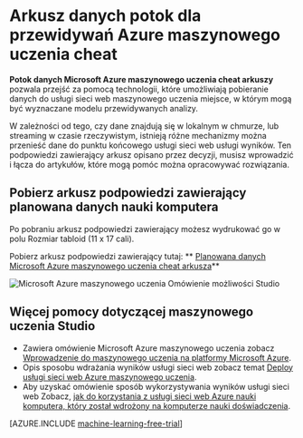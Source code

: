 <properties
    pageTitle="Arkusz danych potok dla przewidywań Azure maszynowego uczenia cheat | Microsoft Azure"
    description="Arkusz podpowiedzi do wydruku zawierający, w którym pokazano, jak skonfigurować planowana danych do usługi sieci web Azure maszynowego uczenia, czy dane znajdują się w wersji lokalnej, streaming Azure lub usługi w chmurze innych firm."
    services="machine-learning"
    documentationCenter=""
    authors="garyericson"
    manager="jhubbard"
    editor="cgronlun"/>

<tags
    ms.service="machine-learning"
    ms.workload="data-services"
    ms.tgt_pltfrm="na"
    ms.devlang="na"
    ms.topic="article"
    ms.date="08/19/2016"
    ms.author="mithal;garye" />

# <a name="cheat-sheet-for-an-automated-data-pipeline-for-azure-machine-learning-predictions"></a>Arkusz danych potok dla przewidywań Azure maszynowego uczenia cheat

**Potok danych Microsoft Azure maszynowego uczenia cheat arkuszy** pozwala przejść za pomocą technologii, które umożliwiają pobieranie danych do usługi sieci web maszynowego uczenia miejsce, w którym mogą być wyznaczane modelu przewidywanych analizy.

W zależności od tego, czy dane znajdują się w lokalnym w chmurze, lub streaming w czasie rzeczywistym, istnieją różne mechanizmy można przenieść dane do punktu końcowego usługi sieci web usługi wyników.
Ten podpowiedzi zawierający arkusz opisano przez decyzji, musisz wprowadzić i łącza do artykułów, które mogą pomóc można opracowywać rozwiązania.

## <a name="download-the-machine-learning-automated-data-pipeline-cheat-sheet"></a>Pobierz arkusz podpowiedzi zawierający planowana danych nauki komputera

Po pobraniu arkusz podpowiedzi zawierający możesz wydrukować go w polu Rozmiar tabloid (11 x 17 cali).

Pobierz arkusz podpowiedzi zawierający tutaj: ** [Planowana danych Microsoft Azure maszynowego uczenia cheat arkusza](http://download.microsoft.com/download/C/C/7/CC726F8B-2E6F-4C20-9B6F-AFBEE8253023/microsoft-machine-learning-operationalization-cheat-sheet_v1.pdf)**

![Microsoft Azure maszynowego uczenia Omówienie możliwości Studio][op-cheat-sheet]

[op-cheat-sheet]: ./media/machine-learning-automated-data-pipeline-cheat-sheet/machine-learning-automated-data-pipeline-cheat-sheet_v1.1.png


## <a name="more-help-with-machine-learning-studio"></a>Więcej pomocy dotyczącej maszynowego uczenia Studio

* Zawiera omówienie Microsoft Azure maszynowego uczenia zobacz [Wprowadzenie do maszynowego uczenia na platformy Microsoft Azure](machine-learning-what-is-machine-learning.md).
* Opis sposobu wdrażania wyników usługi sieci web zobacz temat [Deploy usługi sieci web Azure maszynowego uczenia](machine-learning-publish-a-machine-learning-web-service.md).
* Aby uzyskać omówienie sposób wykorzystywania wyników usługi sieci web Zobacz, [jak do korzystania z usługi sieci web Azure nauki komputera, który został wdrożony na komputerze nauki doświadczenia](machine-learning-consume-web-services.md).

[AZURE.INCLUDE [machine-learning-free-trial](../../includes/machine-learning-free-trial.md)]
